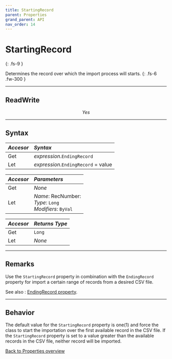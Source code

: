```yaml
---
title: StartingRecord
parent: Properties
grand_parent: API
nav_order: 14
---
```


# StartingRecord
{: .fs-9 }

Determines the record over which the import process will starts.
{: .fs-6 .fw-300 }

---

## ReadWrite

<p style="text-align:center"><em>Yes</em></p>

---

## Syntax

|**_Accesor_**|**_Syntax_**|
|:----------|:----------|
|Get|*expression*.`EndingRecord`|
|Let|*expression*.`EndingRecord` = value|

|**_Accesor_**|**_Parameters_**|
|:----------|:----------|
|Get|_None_|
|Let|*Name*: RecNumber:<br>*Type*: `Long`<br>*Modifiers*: `ByVal`|

|**_Accesor_**|**_Returns Type_**|
|:----------|:----------|
|Get|`Long`|
|Let|_None_|

---

## Remarks

Use the `StartingRecord` property in combination with the `EndingRecord` property for import a certain range of records from a desired CSV file.

See also
: [EndingRecord property](https://ws-garcia.github.io/VBA-CSV-interface/api/properties/endingrecord.html).

---

## Behavior

The default value for the `StartingRecord` property is one(1) and force the class to start the importation over the first available record in the CSV file. If the `StartingRecord` property is set to a value greater than the available records in the CSV file, neither record will be imported.

[Back to Properties overview](https://ws-garcia.github.io/VBA-CSV-interface/api/properties/)